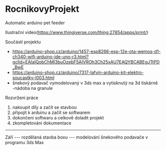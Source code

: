 # RocnikovyProjekt


Automatic arduino pet feeder

Ilustrační video(https://www.thingiverse.com/thing:27854/apps/print/)

Součásti projektu
- https://arduino-shop.cz/arduino/1457-esp8266-esp-12e-ota-wemos-d1-ch340-wifi-arduino-ide-uno-r3.html?gclid=EAIaIQobChMI3buOzebF5AIVROh3Ch25xAU7EAQYBCABEgJTtPD_BwE
- https://arduino-shop.cz/arduino/7317-lafvin-arduino-kit-elektro-soucastky-l003.html
- šnekový podavač vymodelovaný v 3ds max a vytisknutý na 3d tiskárně
-nádoba na granule


Rozvržení práce
1. nakoupit díly a začít se stavbou
2. připojit k arduinu a začít se softwarem
3. dokončení softwaru a celkově doladit projekt
4. zkompletování dokumentace
_______________________________________________________________________________________________________________________________

Září --- rozdělaná stavba boxu
     --- modelování šnekového podavače v programu 3ds Max
